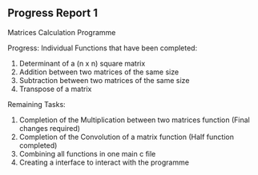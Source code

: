 ## Progress Report 1

Matrices Calculation Programme

Progress:
Individual Functions that have been completed:
1. Determinant of a (n x n) square matrix
2. Addition between two matrices of the same size
3. Subtraction between two matrices of the same size
4. Transpose of a matrix

Remaining Tasks:
1. Completion of the Multiplication between two matrices function (Final changes required)
2. Completion of the Convolution of a matrix function (Half function completed)
3. Combining all functions in one main c file
4. Creating a interface to interact with the programme 
